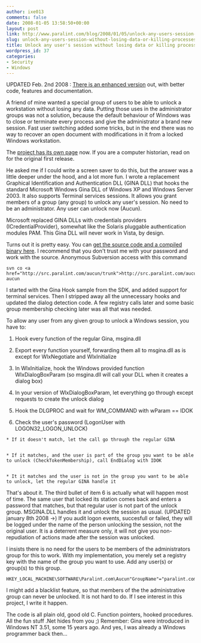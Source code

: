```yaml
---
author: ixe013
comments: false
date: 2008-01-05 13:58:50+00:00
layout: post
link: http://www.paralint.com/blog/2008/01/05/unlock-any-users-session-without-losing-data-or-killing-processes/
slug: unlock-any-users-session-without-losing-data-or-killing-processes
title: Unlock any user's session without losing data or killing processes
wordpress_id: 37
categories:
- Security
- Windows
---
```


UPDATED Feb. 2nd 2008 : [There is an enhanced version](/projects/aucun/) out, with better code, features and documentation.


A friend of mine wanted a special group of users to be able to unlock a workstation without losing any data. Putting those uses in the administrator groups was not a solution, because the default behaviour of Windows was to close or terminate every process and give the administrator a brand new session. Fast user switching added some tricks, but in the end there was no way to recover an open document with modifications in it from a locked Windows workstation.

The [project has its own page](/projects/aucun/) now. If you are a computer historian, read on for the original first release.


<!-- more -->He asked me if I could write a screen saver to do this, but the answer was a little deeper under the hood, and a lot more fun. I wrote a replacement Graphical Identification and Authentication DLL (GINA DLL) that hooks the standard Microsoft Windows Gina DLL of Windows XP and Windows Server 2003. It also supports Terminal services sessions. It allows you grant members of a group (any group) to unlock any user's session. No need to be an administrator. Any user can unlock now (Aucun).


Microsoft replaced GINA DLLs with credentials providers (ICredentialProvider), somewhat like the Solaris pluggable authentication modules PAM. This Gina DLL will never work in Vista, by design.


Turns out it is pretty easy. You can [get the source code and a compiled binary here](/projects/aucun/). I recommend that you don't trust me with your password and work with the source. Anonymous Subversion access with this command

    
    svn co <a href="http://src.paralint.com/aucun/trunk">http://src.paralint.com/aucun/trunk</a> aucun


<!-- more -->

I started with the Gina Hook sample from the SDK, and added support for terminal services. Then I stripped away all the unnecessary hooks and updated the dialog detection code. A few registry calls later and some basic group membership checking later was all that was needed.

To allow any user from any given group to unlock a Windows session, you have to:



	
  1. Hook every function of the regular Gina, msgina.dll

	
  2. Export every function yourself, forwarding them all to msgina.dll as is except for WlxNegotiate and WlxInitialize

	
  3. In WlxInitialize, hook the Windows provided function WlxDialogBoxParam (so msgina.dll will call your DLL when it creates a dialog box)

	
  4. In your version of WlxDialogBoxParam, let everything go through except requests to create the unlock dialog

	
  5. Hook the DLGPROC and wait for WM_COMMAND with wParam == IDOK

	
  6. Check the user's password (LogonUser with LOGON32_LOGON_UNLOCK)

	
    * If it doesn't match, let the call go through the regular GINA

	
    * If it matches, and the user is part of the group you want to be able to unlock (CheckTokenMembership), call EndDialog with IDOK

	
    * It it matches and the user is not in the group you want to be able to unlock, let the regular GINA handle it





That's about it. The third bullet of item 6 is actually what will happen most of time. The same user that locked its station comes back and enters a password that matches, but that regular user is not part of the unlock group. MSGINA.DLL handles it and unlock the session as usual. (UPDATED january 8th 2008 ->) If you audit logon events, succesfull or failed, they will be logged under the name of the person unlocking the session, not the original user. It is a deterrent measure only, it will not give you non-repudiation of actions made after the session was unlocked.

I insists there is no need for the users to be members of the administrators group for this to work. With my implementation, you merely set a registry key with the name of the group you want to use. Add any user(s) or group(s) to this group.

    
    HKEY_LOCAL_MACHINE\SOFTWARE\Paralint.com\Aucun"GroupName"="paralint.com\DG_SESSION_UNLOCKERS"


I might add a blacklist feature, so that members of the the administrative group can never be unlocked. It is not hard to do. If I see interest in this project, I write it happen.

The code is all plain old, good old C. Function pointers, hooked procedures. All the fun stuff .Net hides from you ;) Remember: Gina were introduced in Windows NT 3.51, some 15 years ago. And yes, I was already a Windows programmer back then...
